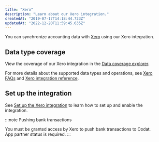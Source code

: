 ```yaml
---
title: "Xero"
description: "Learn about our Xero integration."
createdAt: "2019-07-17T14:18:44.723Z"
updatedAt: "2022-12-20T11:59:45.635Z"
---
```


You can synchronize accounting data with <a className="external" href="http://www.xero.com" target="_blank">Xero</a> using our Xero integration.

## Data type coverage

View the coverage of our Xero integration in the <a className="external" href="https://knowledge.codat.io/supported-features/accounting?view=tab-by-integration&integrationKey=gbol" target="_blank">Data coverage explorer</a>.

For more details about the supported data types and operations, see [Xero FAQs](/xero-faq) and [Xero integration reference](/xero-integration-reference).

## Set up the integration

See [Set up the Xero integration](/accounting-xero-setup) to learn how to set up and enable the integration.

:::note Pushing bank transactions

You must be granted access by Xero to push bank transactions to Codat. App partner status is required.
:::
